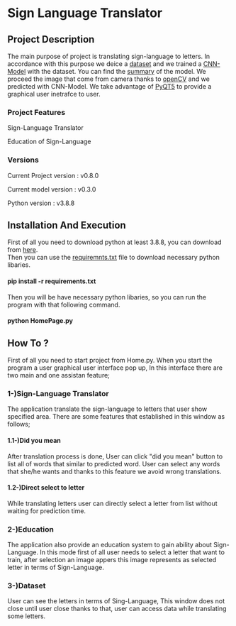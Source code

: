 <h1>Sign Language Translator </h1>

<h2>Project Description</h2>

The main purpose of project is translating sign-language to letters. In accordance with this purpose we deice a   <a href="https://www.kaggle.com/datamunge/sign-language-mnist" target="_blank">dataset</a> and we trained a <a href="" target="_blank">CNN-Model</a> with the dataset. You can find the <a href="https://github.com/yusuf-sengun/Sign-Langua-Translator/blob/master/model_summary.txt" target="_blank">summary</a> of the model. We proceed the image that come from camera thanks to <a href="https://opencv.org/">openCV</a> and we predicted with CNN-Model. We take advantage of <a href="https://pypi.org/project/PyQt5/" target="_blank">PyQT5</a> to provide a graphical user inetrafce to user.

<h3>Project Features</h3>
<p>Sign-Language Translator</p>
<p>Education of Sign-Language</p>

<h3>Versions</h3>
<p>Current Project version : v0.8.0</p>
<p>Current model version : v0.3.0</p>
<p>Python version : v3.8.8</p>

<h2>Installation And Execution</h2>
First of all you need to download python at least 3.8.8, you can download from <a href="https://www.python.org/downloads/release/python-388/" traget="_blank">here</a>.<br/>
Then you can use the <a href="https://github.com/yusuf-sengun/Sign-Langua-Translator/blob/master/requiremnts.txt" target="_blank">requiremnts.txt</a> file to download necessary python libaries.</br>
<h4>pip install -r requirements.txt</h4>
Then you will be have necessary python libaries, so you can run the program with that following command.
<h4>python HomePage.py</h4>

<h2> How To ? </h2>

First of all you need to start project from Home.py. When you start the program a user graphical user interface pop up, In this interface there are two main and one assistan feature;<br>
<h3>1-)Sign-Language Translator</h3>
<p>The application translate the sign-language to letters that user show specified area. There are some features that established in this window as follows;</p>
<h4>1.1-)Did you mean</h4>
<p>After translation process is done, User can click "did you mean" button to list all of words that similar to predicted word. User can select any words that she/he wants and thanks to this feature we avoid wrong translations.</p>
<h4>1.2-)Direct select to letter</h4>
<p>While translating letters user can directly select a letter from list without waiting for prediction time.</p>
<h3>2-)Education</h3>
<p>The application also provide an education system to gain ability about Sign-Language. In this mode first of all user needs to select a letter that want to train, after selection an image appers this image represents as selected letter in terms of Sign-Language.</p>
<h3>3-)Dataset</h3>
<p>User can see the letters in terms of Sing-Language, This window does not close until user close thanks to that, user can access data while translating some letters.</p>
